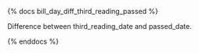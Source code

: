 {% docs bill_day_diff_third_reading_passed %}

Difference between third_reading_date and passed_date.

{% enddocs %}
